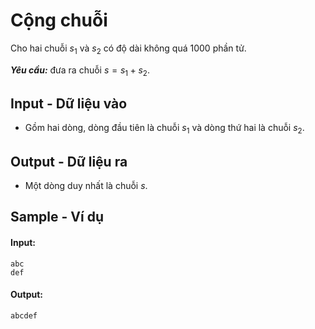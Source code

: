 
# Cộng chuỗi

Cho hai chuỗi $s_1$ và $s_2$ có độ dài không quá $1000$ phần tử.

***Yêu cầu:*** đưa ra chuỗi $s = s_1 + s_2$.

## Input - Dữ liệu vào

- Gồm hai dòng, dòng đầu tiên là chuỗi $s_1$ và dòng thứ hai là chuỗi $s_2$.

## Output - Dữ liệu ra

- Một dòng duy nhất là chuỗi $s$.

## Sample - Ví dụ

#### Input:

```
abc
def
```

#### Output:

```
abcdef
```
